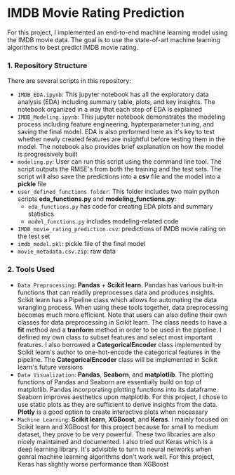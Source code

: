 # IMDB Movie Rating Prediction

For this project, I implemented an end-to-end machine learning model using the IMDB movie data. The goal is to use the state-of-art machine learning algorithms to best predict IMDB movie rating.

### 1. Repository Structure
There are several scripts in this repository:
* `IMDB_EDA.ipynb`: This jupyter notebook has all the exploratory data analysis (EDA) including summary table, plots, and key insights. The notebook organized in a way that each step of EDA is explained
* `IMDB_Modeling.ipynb`: This jupyter notebook demonstrates the modeling process including feature engineering, hypterparameter tuning, and saving the final model. EDA is also performed here as it's key to test whether newly created features are insightful before testing them in the model. The notebook also provides brief explanation on how the model is progressively built
* `modeling.py`: User can run this script using the command line tool. The script outputs the RMSE's from both the training and the test sets. The script will also save the predictions into a **csv** file and the model into a **pickle** file
* `user_defined_functions folder`: This folder includes two main python scripts **eda_functions.py** and **modeling_functions.py**:
  * `eda_functions.py` has code for creating EDA plots and summary statistics
  * `model_functions.py` includes modeling-related code
 * `IMDB_movie_rating_prediction.csv`: predictions of IMDB movie rating on the test set
 * `imdb_model.pkl`: pickle file of the final model
 * `movie_metadata.csv.zip`: raw data
  
### 2. Tools Used
* `Data Preprocessing`: **Pandas** + **Scikit learn**. Pandas has various built-in functions that can readily preprocesses data and produces insights. Scikit learn has a Pipeline class which allows for automating the data wrangling process. When using these tools together, data preprocessing becomes much more efficient. Note that users can also define their own classes for data preprocessing in Scikit learn. The class needs to have a **fit** method and a **tranform** method in order to be used in the pipeline. I defined my own class to subset features and select most important features. I also borrowed a **CategoricalEncoder**  class implemented by Scikit learn's author to one-hot-encode the categorical features in the pipeline. The **CategoricalEncoder** class will be implemented in Scikit learn's future versions
* `Data Visualization`: **Pandas**, **Seaborn**, and **matplotlib**. The plotting functions of Pandas and Seaborn are essentially build on top of matplotlib. Pandas incorporating plotting functions into its dataframe. Seaborn improves aesthetics upon matplotlib. For this project, I chose to use static plots as they are sufficient to derive insights from the data. **Plotly** is a good option to create interactive plots when necessary
* `Machine Learning`: **Scikit learn**, **XGBoost**, and **Keras**. I mainly focused on Scikit learn and XGBoost for this project because for small to medium dataset, they prove to be very powerful. These two libraries are also nicely maintained and documented. I also tried out Keras which is a deep learning library. It's advisible to turn to neural networks when genral machine learning algorithms don't work well. For this project, Keras has slightly worse performance than XGBoost
